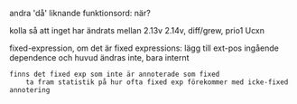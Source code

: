 andra 'då' liknande funktionsord: när?

kolla så att inget har ändrats mellan 2.13v 2.14v, diff/grew, prio1 Ucxn

fixed-expression, 
    om det är fixed expressions: lägg till ext-pos
    ingående dependence och huvud ändras inte, bara internt

    finns det fixed exp som inte är annoterade som fixed
        ta fram statistik på hur ofta fixed exp förekommer med icke-fixed annotering
        
